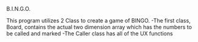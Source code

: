 B.I.N.G.O.

This program utilizes 2 Class to create a game of BINGO.
-The first class, Board, contains the actual two dimension array which has the numbers to be called and marked
-The Caller class has all of the UX functions
